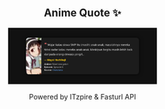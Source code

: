 <h2 align="center">Anime Quote ✨</h2>
<p align="center">
  <img src="quotes-img/2025-04-25_01-00-18.png" alt="Mayoi Hachikuji" width="300"/>
</p>

<p align="center">Powered by ITzpire & Fasturl API</p>
